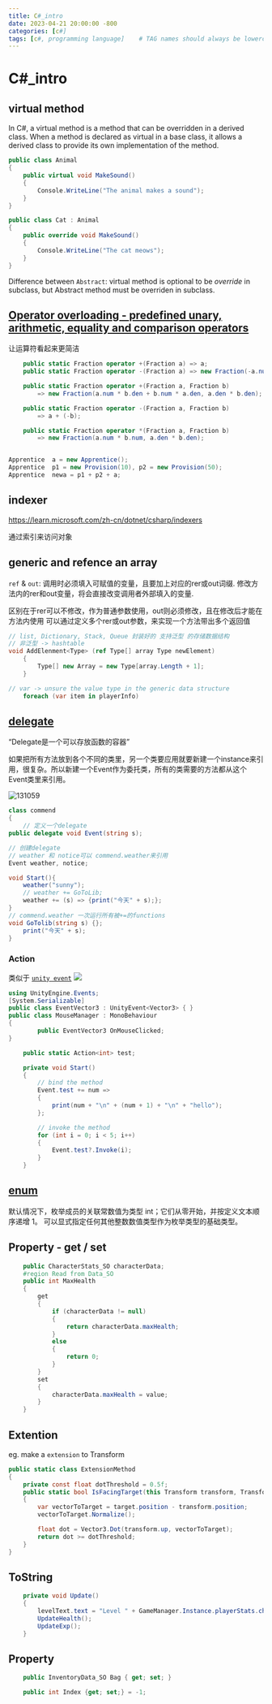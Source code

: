 ```yaml
---
title: C#_intro
date: 2023-04-21 20:00:00 -800
categories: [c#]
tags: [c#, programming language]    # TAG names should always be lowercase
---
```


# C#_intro

## virtual method
In C#, a virtual method is a method that can be overridden in a derived class. When a method is declared as virtual in a base class, it allows a derived class to provide its own implementation of the method.

```c#
public class Animal
{
    public virtual void MakeSound()
    {
        Console.WriteLine("The animal makes a sound");
    }
}
```
```c#
public class Cat : Animal
{
    public override void MakeSound()
    {
        Console.WriteLine("The cat meows");
    }
}
```
Difference between `Abstract`: virtual method is optional to be *override* in subclass, but Abstract method must be overriden in subclass.

## [Operator overloading - predefined unary, arithmetic, equality and comparison operators](https://learn.microsoft.com/en-us/dotnet/csharp/language-reference/operators/operator-overloading)
让运算符看起来更简洁
```c#
    public static Fraction operator +(Fraction a) => a;
    public static Fraction operator -(Fraction a) => new Fraction(-a.num, a.den);

    public static Fraction operator +(Fraction a, Fraction b)
        => new Fraction(a.num * b.den + b.num * a.den, a.den * b.den);

    public static Fraction operator -(Fraction a, Fraction b)
        => a + (-b);

    public static Fraction operator *(Fraction a, Fraction b)
        => new Fraction(a.num * b.num, a.den * b.den);


Apprentice  a = new Apprentice();
Apprentice  p1 = new Provision(10), p2 = new Provision(50);
Apprentice  newa = p1 + p2 + a;
```
## indexer
https://learn.microsoft.com/zh-cn/dotnet/csharp/indexers

通过索引来访问对象

## generic and refence an array
`ref` & `out`: 调用时必须填入可赋值的变量，且要加上对应的rer或out词缀. 修改方法内的rer和out变量，将会直接改变调用者外部填入的变量. 

区别在于rer可以不修改，作为普通参数使用，out则必须修改，且在修改后才能在方法内使用
可以通过定义多个rer或out参数，来实现一个方法带出多个返回值 
```c#
// list, Dictionary, Stack, Queue 封装好的 支持泛型 的存储数据结构
// 非泛型 -> hashtable
void AddElenment<Type> (ref Type[] array Type newElement)
    {
        Type[] new Array = new Type[array.Length + 1];
    }

// var -> unsure the value type in the generic data structure
    foreach (var item in playerInfo)
```

## [delegate](https://learn.microsoft.com/en-us/dotnet/csharp/programming-guide/delegates/)
“Delegate是一个可以存放函数的容器”

如果把所有方法放到各个不同的类里，另一个类要应用就要新建一个instance来引用，很复杂。所以新建一个Event作为委托类，所有的类需要的方法都从这个Event类里来引用。

![131059](/assets/pic/131059.png)
```c#
class commend
{
    // 定义一个delegate
public delegate void Event(string s);

// 创建delegate
// weather 和 notice可以 commend.weather来引用
Event weather, notice;

void Start(){
    weather("sunny");
    // weather += GoToLib;
    weather += (s) => {print("今天" + s);};
}
// commend.weather 一次运行所有被+=的functions
void GoTolib(string s) {};
    print("今天" + s);
}
```
### Action
类似于 [`unity event`](https://blog.csdn.net/qq_28849871/article/details/78366236)
![](/assets/pic/133919.png)


```c#
using UnityEngine.Events;
[System.Serializable]
public class EventVector3 : UnityEvent<Vector3> { }
public class MouseManager : MonoBehaviour
{
        public EventVector3 OnMouseClicked;
}
```

```c#
    public static Action<int> test;

    private void Start()
    {
        // bind the method
        Event.test += num =>
        {
            print(num + "\n" + (num + 1) + "\n" + "hello");
        };

        // invoke the method
        for (int i = 0; i < 5; i++)
        {
            Event.test?.Invoke(i);
        }
    }
```

## [enum](https://learn.microsoft.com/zh-cn/dotnet/csharp/language-reference/builtin-types/enum)

默认情况下，枚举成员的关联常数值为类型 int；它们从零开始，并按定义文本顺序递增 1。 可以显式指定任何其他整数数值类型作为枚举类型的基础类型。

## Property - get / set
```c#
    public CharacterStats_SO characterData;
    #region Read from Data_SO
    public int MaxHealth
    {
        get
        {
            if (characterData != null)
            {
                return characterData.maxHealth;
            }
            else
            {
                return 0;
            }
        }
        set
        {
            characterData.maxHealth = value;
        }
    }
```

## Extention
eg. make a `extension` to Transform
```c#
public static class ExtensionMethod
{
    private const float dotThreshold = 0.5f;
    public static bool IsFacingTarget(this Transform transform, Transform target)
    {
        var vectorToTarget = target.position - transform.position;
        vectorToTarget.Normalize();

        float dot = Vector3.Dot(transform.up, vectorToTarget);
        return dot >= dotThreshold;
    }
}
```

## ToString

```c#
    private void Update()
    {
        levelText.text = "Level " + GameManager.Instance.playerStats.characterData.currentLevel.ToString("00");
        UpdateHealth();
        UpdateExp();
    }
```
## Property

```c#
    public InventoryData_SO Bag { get; set; }

    public int Index {get; set;} = -1;
```

